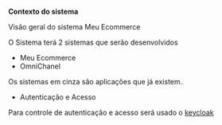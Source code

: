 **Contexto do sistema**

Visão geral do sistema Meu Ecommerce

O Sistema terá 2 sistemas que serão desenvolvidos 
- Meu Ecommerce
- OmniChanel

Os sistemas em cinza são aplicações que já existem.
- Autenticação e Acesso 

Para controle de autenticação e acesso será usado o [keycloak](https://www.keycloak.org/)

